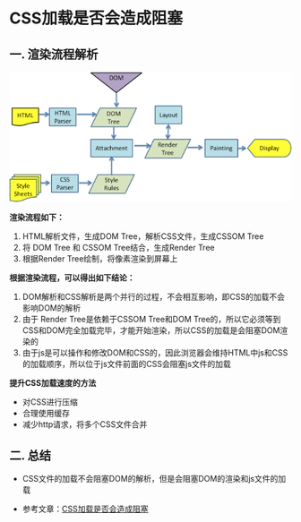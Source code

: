 # CSS加载是否会造成阻塞



## 一. 渲染流程解析



![](./imgs/CSS-01.png)

**渲染流程如下：**

1. HTML解析文件，生成DOM Tree，解析CSS文件，生成CSSOM Tree
2. 将 DOM Tree 和 CSSOM Tree结合，生成Render Tree
3. 根据Render Tree绘制，将像素渲染到屏幕上



**根据渲染流程，可以得出如下结论：**

1. DOM解析和CSS解析是两个并行的过程，不会相互影响，即CSS的加载不会影响DOM的解析
2. 由于 Render Tree是依赖于CSSOM Tree和DOM Tree的，所以它必须等到CSS和DOM完全加载完毕，才能开始渲染，所以CSS的加载是会阻塞DOM渲染的
3. 由于js是可以操作和修改DOM和CSS的，因此浏览器会维持HTML中js和CSS的加载顺序，所以位于js文件前面的CSS会阻塞js文件的加载



**提升CSS加载速度的方法**

- 对CSS进行压缩
- 合理使用缓存
- 减少http请求，将多个CSS文件合并



## 二. 总结

- CSS文件的加载不会阻塞DOM的解析，但是会阻塞DOM的渲染和js文件的加载

- 参考文章：[CSS加载是否会造成阻塞](https://segmentfault.com/a/1190000018130499#articleHeader3)